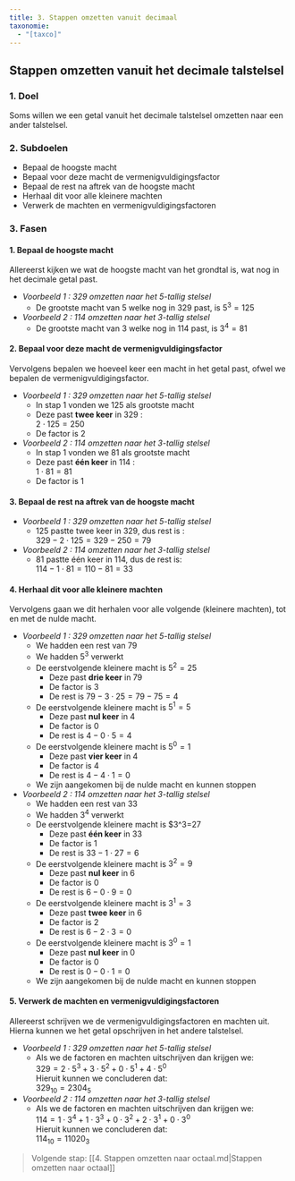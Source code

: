 ```yaml
---
title: 3. Stappen omzetten vanuit decimaal
taxonomie:
  - "[taxco]"
---
```



## Stappen omzetten vanuit het decimale talstelsel

### 1. Doel

Soms willen we een getal vanuit het decimale talstelsel omzetten naar een ander talstelsel.

### 2. Subdoelen

- Bepaal de hoogste macht
- Bepaal voor deze macht de vermenigvuldigingsfactor
- Bepaal de rest na aftrek van de hoogste macht
- Herhaal dit voor alle kleinere machten
- Verwerk de machten en vermenigvuldigingsfactoren

### 3. Fasen

#### 1. Bepaal de hoogste macht

Allereerst kijken we wat de hoogste macht van het grondtal is, wat nog
in het decimale getal past.

- *Voorbeeld 1 : 329 omzetten naar het 5-tallig stelsel*
  - De grootste macht van 5 welke nog in 329 past, is $5^3=125$
- *Voorbeeld 2 : 114 omzetten naar het 3-tallig stelsel*
  - De grootste macht van 3 welke nog in 114 past, is $3^4=81$

#### 2. Bepaal voor deze macht de vermenigvuldigingsfactor

Vervolgens bepalen we hoeveel keer een macht in het getal past, ofwel we bepalen de vermenigvuldigingsfactor.

- *Voorbeeld 1 : 329 omzetten naar het 5-tallig stelsel*
  - In stap 1 vonden we 125 als grootste macht
  - Deze past **twee keer** in 329 : \
$2 \cdot 125 = 250$
  - De factor is 2
- *Voorbeeld 2 : 114 omzetten naar het 3-tallig stelsel*
  - In stap 1 vonden we 81 als grootste macht
  - Deze past **één keer** in 114 : \
$1\cdot 81 = 81$
  - De factor is 1

#### 3. Bepaal de rest na aftrek van de hoogste macht

- *Voorbeeld 1 : 329 omzetten naar het 5-tallig stelsel*
  - 125 pastte twee keer in 329, dus rest is : \
$329 - 2\cdot 125 = 329 - 250 = 79$
- *Voorbeeld 2 : 114 omzetten naar het 3-tallig stelsel*
  - 81 pastte één keer in 114, dus de rest is: \
$114 - 1 \cdot 81 = 110 - 81 = 33$

#### 4. Herhaal dit voor alle kleinere machten

Vervolgens gaan we dit herhalen voor alle volgende (kleinere machten),
tot en met de nulde macht.

- *Voorbeeld 1 : 329 omzetten naar het 5-tallig stelsel*
  - We hadden een rest van 79
  - We hadden $5^3$ verwerkt
  - De eerstvolgende kleinere macht is $5^2 = 25$
    - Deze past **drie keer** in 79
    - De factor is 3
    - De rest is $79-3\cdot 25 = 79 - 75 = 4$
  - De eerstvolgende kleinere macht is $5^1 = 5$
    - Deze past **nul keer** in 4
    - De factor is 0
    - De rest is $4-0\cdot 5=4$
  - De eerstvolgende kleinere macht is $5^0=1$
    - Deze past **vier keer** in 4
    - De factor is 4
    - De rest is $4-4\cdot 1=0$
  - We zijn aangekomen bij de nulde macht en kunnen stoppen
- *Voorbeeld 2 : 114 omzetten naar het 3-tallig stelsel*
  - We hadden een rest van 33
  - We hadden $3^4$ verwerkt
  - De eerstvolgende kleinere macht is $3^3=27
    - Deze past **één keer** in 33
    - De factor is 1
    - De rest is $33-1 \cdot 27=6$
  - De eerstvolgende kleinere macht is $3^2=9$
    - Deze past **nul keer** in 6
    - De factor is 0
    - De rest is $6-0\cdot 9 = 0$
  - De eerstvolgende kleinere macht is $3^1=3$
    - Deze past **twee keer** in 6
    - De factor is 2
    - De rest is $6-2\cdot 3 = 0$
  - De eerstvolgende kleinere macht is $3^0 = 1$
    - Deze past **nul keer** in 0
    - De factor is 0
    - De rest is $0-0\cdot 1=0$
  - We zijn aangekomen bij de nulde macht en kunnen stoppen

#### 5. Verwerk de machten en vermenigvuldigingsfactoren

Allereerst schrijven we de vermenigvuldigingsfactoren en machten uit.
Hierna kunnen we het getal opschrijven in het andere talstelsel.

- *Voorbeeld 1 : 329 omzetten naar het 5-tallig stelsel*
  - Als we de factoren en machten uitschrijven dan krijgen we: \
  $329 = 2\cdot 5^3 + 3 \cdot 5^2 + 0 \cdot 5^1 + 4 \cdot 5^0$ \
  Hieruit kunnen we concluderen dat: \
  $329_{10} = 2304_5$
- *Voorbeeld 2 : 114 omzetten naar het 3-tallig stelsel*
  - Als we de factoren en machten uitschrijven dan krijgen we: \
  $114 = 1\cdot 3^4 + 1 \cdot 3^3 + 0 \cdot 3^2 + 2 \cdot 3^1 + 0 \cdot 3^0$ \
  Hieruit kunnen we concluderen dat: \
  $114_{10} = 11020_3$

> Volgende stap: [[4. Stappen omzetten naar octaal.md|Stappen omzetten naar octaal]]




